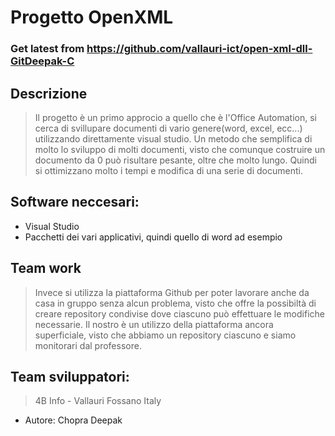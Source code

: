 # Progetto OpenXML
### Get latest from https://github.com/vallauri-ict/open-xml-dll-GitDeepak-C

## Descrizione
>Il progetto è un primo approcio a quello che è l'Office Automation, si cerca di svillupare documenti di vario genere(word, excel, ecc...) utilizzando direttamente visual studio.
Un metodo che semplifica di molto lo sviluppo di molti documenti, visto che comunque costruire un documento da 0 può risultare pesante, oltre che molto lungo.
Quindi si ottimizzano molto i tempi e modifica di una serie di documenti.

## Software neccesari:
* Visual Studio
* Pacchetti dei vari applicativi, quindi quello di word ad esempio

## Team work
> Invece si utilizza la piattaforma Github per poter lavorare anche da casa in gruppo senza alcun problema, visto che offre la possibiltà di creare repository condivise dove ciascuno può effettuare le modifiche necessarie. Il nostro è un utilizzo della piattaforma ancora superficiale, visto che abbiamo un repository ciascuno e siamo monitorari dal professore.

## Team sviluppatori:
> 4B Info - Vallauri Fossano Italy
* Autore: Chopra Deepak